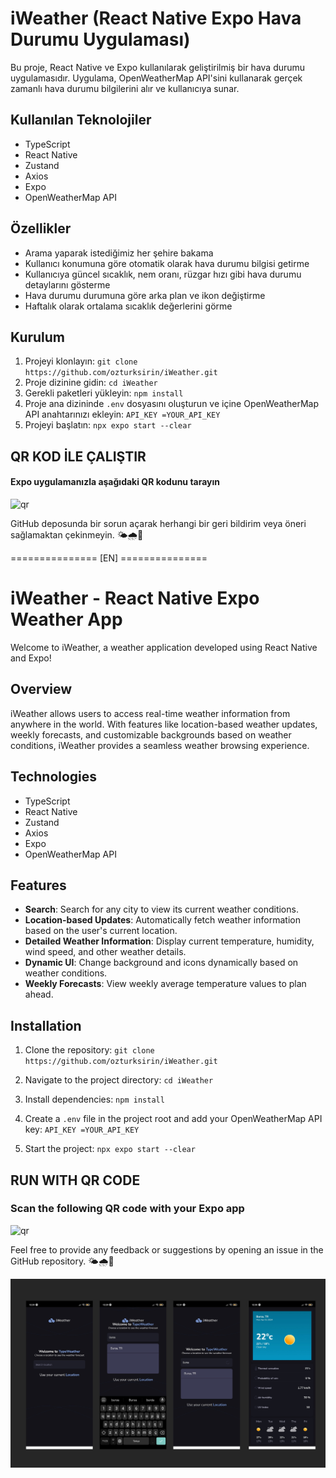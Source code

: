 # iWeather (React Native Expo Hava Durumu Uygulaması)

Bu proje, React Native ve Expo kullanılarak geliştirilmiş bir hava durumu uygulamasıdır. Uygulama, OpenWeatherMap API'sini kullanarak gerçek zamanlı hava durumu bilgilerini alır ve kullanıcıya sunar.

## Kullanılan Teknolojiler

- TypeScript
- React Native
- Zustand
- Axios
- Expo
- OpenWeatherMap API

## Özellikler

- Arama yaparak istediğimiz her şehire bakama
- Kullanıcı konumuna göre otomatik olarak hava durumu bilgisi getirme
- Kullanıcıya güncel sıcaklık, nem oranı, rüzgar hızı gibi hava durumu detaylarını gösterme
- Hava durumu durumuna göre arka plan ve ikon değiştirme
- Haftalık olarak ortalama sıcaklık değerlerini görme

## Kurulum

1. Projeyi klonlayın:
   `git clone https://github.com/ozturksirin/iWeather.git`
2. Proje dizinine gidin:
   `cd iWeather`
3. Gerekli paketleri yükleyin:
   `npm install`
4. Proje ana dizininde `.env` dosyasını oluşturun ve içine OpenWeatherMap API anahtarınızı ekleyin:
   `API_KEY =YOUR_API_KEY`
5. Projeyi başlatın:
   `npx expo start --clear`

## QR KOD İLE ÇALIŞTIR

#### Expo uygulamanızla aşağıdaki QR kodunu tarayın
![qr](https://github.com/ozturksirin/iWeather/assets/92751534/5f7d1ffc-72c6-4339-bd59-10429574fdcf)

GitHub deposunda bir sorun açarak herhangi bir geri bildirim veya öneri sağlamaktan çekinmeyin. 🌤️🌧️🌈

=============== [EN] ===============

# iWeather - React Native Expo Weather App

Welcome to iWeather, a weather application developed using React Native and Expo!

## Overview

iWeather allows users to access real-time weather information from anywhere in the world. With features like location-based weather updates, weekly forecasts, and customizable backgrounds based on weather conditions, iWeather provides a seamless weather browsing experience.

## Technologies

- TypeScript
- React Native
- Zustand
- Axios
- Expo
- OpenWeatherMap API

## Features

- **Search**: Search for any city to view its current weather conditions.
- **Location-based Updates**: Automatically fetch weather information based on the user's current location.
- **Detailed Weather Information**: Display current temperature, humidity, wind speed, and other weather details.
- **Dynamic UI**: Change background and icons dynamically based on weather conditions.
- **Weekly Forecasts**: View weekly average temperature values to plan ahead.

## Installation

1. Clone the repository:
   `git clone https://github.com/ozturksirin/iWeather.git`

2. Navigate to the project directory:
   `cd iWeather`

3. Install dependencies:
   `npm install`

4. Create a `.env` file in the project root and add your OpenWeatherMap API key:
   `API_KEY =YOUR_API_KEY`

5. Start the project:
   `npx expo start --clear`

## RUN WITH QR CODE

### Scan the following QR code with your Expo app
![qr](https://github.com/ozturksirin/iWeather/assets/92751534/5f7d1ffc-72c6-4339-bd59-10429574fdcf)

Feel free to provide any feedback or suggestions by opening an issue in the GitHub repository. 🌤️🌧️🌈

![iWeather ss](src/assets/ss.png)
